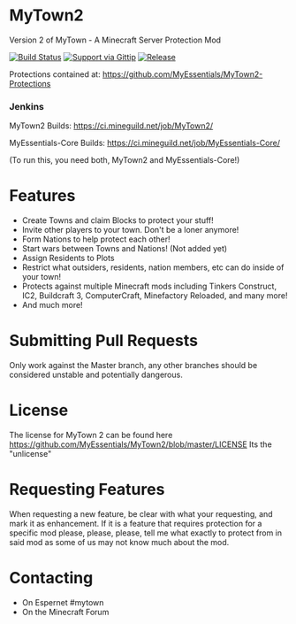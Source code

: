 MyTown2
=======
Version 2 of MyTown - A Minecraft Server Protection Mod

[![Build Status](http://img.shields.io/travis/MyEssentials/MyTown2.svg)](https://travis-ci.org/MyEssentials/MyTown2)
[![Support via Gittip](http://img.shields.io/gittip/legobear154.svg)](https://www.gittip.com/legobear154/)
[![Release][release-img]][release-url]

Protections contained at: https://github.com/MyEssentials/MyTown2-Protections

<h3>Jenkins</h3>

MyTown2 Builds: https://ci.mineguild.net/job/MyTown2/

MyEssentials-Core Builds: https://ci.mineguild.net/job/MyEssentials-Core/

(To run this, you need both, MyTown2 and MyEssentials-Core!)

Features
========
* Create Towns and claim Blocks to protect your stuff!
* Invite other players to your town. Don't be a loner anymore!
* Form Nations to help protect each other!
* Start wars between Towns and Nations! (Not added yet)
* Assign Residents to Plots
* Restrict what outsiders, residents, nation members, etc can do inside of your town!
* Protects against multiple Minecraft mods including Tinkers Construct, IC2, Buildcraft 3, ComputerCraft, Minefactory Reloaded, and many more!
* And much more!

Submitting Pull Requests
========================
Only work against the Master branch, any other branches should be considered unstable and potentially dangerous.

License
=======
The license for MyTown 2 can be found here https://github.com/MyEssentials/MyTown2/blob/master/LICENSE
Its the "unlicense"

Requesting Features
===================
When requesting a new feature, be clear with what your requesting, and mark it as enhancement.
If it is a feature that requires protection for a specific mod please, please, please, tell me what exactly to protect from in said mod as some of us may not know much about the mod.

Contacting
==========
* On Espernet #mytown
* On the Minecraft Forum


[release-img]: https://img.shields.io/github/release/MyEssentials/MyTown2.svg
[release-url]: http://minecraft.curseforge.com/mc-mods/224242-mytown2/files
